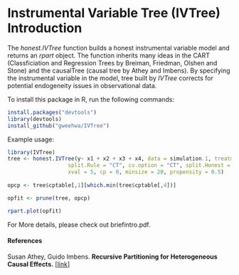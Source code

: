 # Instrumental Variable Tree (IVTree) Introduction

<!-- The _causalTree_ function builds a regression model and returns an _rpart_ object, which is the object derived from _rpart_ package, implementing many ideas in the CART (Classification and Regression Trees), written by Breiman, Friedman, Olshen and Stone. Like _rpart_, _causalTree_ builds a binary regression tree model in two stages, but focuses on estimating heterogeneous causal effect. -->

The _honest.IVTree_ function builds a honest instrumental variable model and returns an _rpart_ object. The function inherits many ideas in the CART (Classficiation and Regression Trees by Breiman, Friedman, Olshen and Stone) and the causalTree (causal tree by Athey and Imbens). By specifying the instrumental variable in the model, tree built by _IVTree_ corrects for potential endogeneity issues in observational data.


To install this package in R, run the following commands:

```R
install.packages("devtools")
library(devtools)
install_github("gweehwa/IVTree")
```

Example usage:

```R
library(IVTree)
tree <- honest.IVTree(y~ x1 + x2 + x3 + x4, data = simulation.1, treatment = simulation.1$treatment,
                   split.Rule = "CT", cv.option = "CT", split.Honest = T, cv.Honest = T, split.Bucket = F, 
                   xval = 5, cp = 0, minsize = 20, propensity = 0.5)
                  
opcp <- tree$cptable[,1][which.min(tree$cptable[,4])]

opfit <- prune(tree, opcp)

rpart.plot(opfit)

```

For More details, please check out briefintro.pdf.

#### References
Susan Athey, Guido Imbens. <b>Recursive Partitioning for Heterogeneous Causal Effects.</b> [<a href="http://arxiv.org/abs/1504.01132">link</a>]
